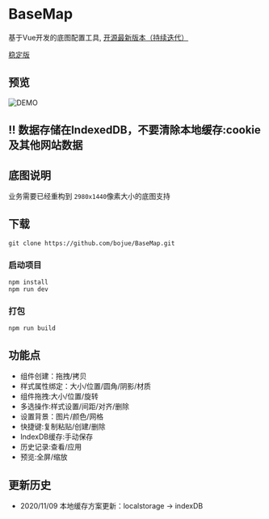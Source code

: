 # BaseMap

基于Vue开发的底图配置工具, [开源最新版本（持续迭代）](https://bojue.github.io/BaseMap)

[稳定版](https://h5-editor.github.io/baseMap/)

## 预览

![DEMO](https://github.com/bojue/BaseMap/blob/master/src/assets/demo.png)

## !! 数据存储在IndexedDB，不要清除本地缓存:cookie及其他网站数据

## 底图说明

业务需要已经重构到 `2980x1440`像素大小的底图支持

## 下载
```
git clone https://github.com/bojue/BaseMap.git
```

### 启动项目
```
npm install
npm run dev 
```

### 打包
```
npm run build
```

## 功能点

- 组件创建：拖拽/拷贝
- 样式属性绑定：大小/位置/圆角/阴影/材质
- 组件拖拽:大小/位置/旋转
- 多选操作:样式设置/间距/对齐/删除
- 设置背景：图片/颜色/网格
- 快捷键:复制粘贴/创建/删除
- IndexDB缓存:手动保存
- 历史记录:查看/应用
- 预览:全屏/缩放

## 更新历史

- 2020/11/09 本地缓存方案更新：localstorage -> indexDB

